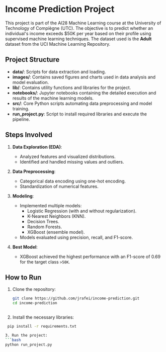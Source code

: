 # Income Prediction Project

This project is part of the AI28 Machine Learning course at the University of Technology of Compiègne (UTC). The objective is to predict whether an individual's income exceeds $50K per year based on their profile using supervised machine learning techniques. The dataset used is the **Adult** dataset from the UCI Machine Learning Repository.

## Project Structure

- **data/**: Scripts for data extraction and loading.
- **images/**: Contains saved figures and charts used in data analysis and model evaluation.
- **lib/**: Contains utility functions and libraries for the project.
- **notebooks/**: Jupyter notebooks containing the detailed execution and results of the machine learning models.
- **src/**: Core Python scripts automating data preprocessing and model training.
- **run_project.py**: Script to install required libraries and execute the pipeline.

## Steps Involved

1. **Data Exploration (EDA)**:
   - Analyzed features and visualized distributions.
   - Identified and handled missing values and outliers.
   
2. **Data Preprocessing**:
   - Categorical data encoding using one-hot encoding.
   - Standardization of numerical features.

3. **Modeling**:
   - Implemented multiple models:
     - Logistic Regression (with and without regularization).
     - K-Nearest Neighbors (KNN).
     - Decision Trees.
     - Random Forests.
     - XGBoost (ensemble model).
   - Models evaluated using precision, recall, and F1-score.

4. **Best Model**:
   - XGBoost achieved the highest performance with an F1-score of 0.69 for the target class `>50K`.

## How to Run

1. Clone the repository:
   ```bash
   git clone https://github.com/jrafei/income-prediction.git
   cd income-prediction
      
2. Install the necessary libraries:
  ```bash
   pip install -r requirements.txt

3. Run the project:
  ```bash
  python run_project.py
